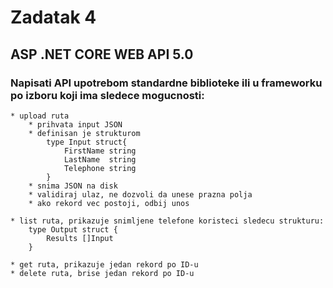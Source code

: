 # Zadatak 4

## ASP .NET CORE WEB API 5.0

### Napisati API upotrebom standardne biblioteke ili u frameworku po izboru koji ima sledece mogucnosti:
    * upload ruta
        * prihvata input JSON
        * definisan je strukturom
            type Input struct{
                FirstName string
                LastName  string
                Telephone string
            }
        * snima JSON na disk
        * validiraj ulaz, ne dozvoli da unese prazna polja
        * ako rekord vec postoji, odbij unos

    * list ruta, prikazuje snimljene telefone koristeci sledecu strukturu:
        type Output struct {
            Results []Input
        }

    * get ruta, prikazuje jedan rekord po ID-u
    * delete ruta, brise jedan rekord po ID-u
